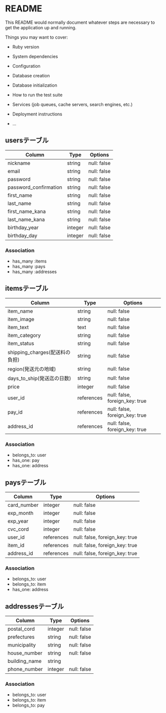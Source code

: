 # README

This README would normally document whatever steps are necessary to get the
application up and running.

Things you may want to cover:

* Ruby version

* System dependencies

* Configuration

* Database creation

* Database initialization

* How to run the test suite

* Services (job queues, cache servers, search engines, etc.)

* Deployment instructions

* ...

## usersテーブル

| Column               | Type       | Options                        |
| ------               | ---------- | ------------------------------ |
| nickname             | string     | null: false                    |
| email                | string     | null: false                    |
| password             | string     | null: false                    |
| password_confirmation| string     | null: false                    |
| first_name           | string     | null: false                    |
| last_name            | string     | null: false                    |
| first_name_kana      | string     | null: false                    |
| last_name_kana       | string     | null: false                    |
| birthday_year        | integer    | null: false                    |
| birthday_day         | integer    | null: false                    |

### Association
- has_many :items
- has_many :pays
- has_many :addresses

## itemsテーブル

| Column                      | Type       | Options                        |
| ------                      | ---------- | ------------------------------ |
| item_name                   | string     | null: false                    |
| item_image                  | string     | null: false                    |
| item_text                   | text       | null: false                    |
| item_category               | string     | null: false                    |
| item_status                 | string     | null: false                    |
| shipping_charges(配送料の負担)| string     | null: false                    |
| region(発送元の地域)          | string     | null: false                    |
| days_to_ship(発送迄の日数)    | string     | null: false                    |
| price                       | integer    | null: false                    |
| user_id                     | references | null: false, foreign_key: true |
| pay_id                      | references | null: false, foreign_key: true |
| address_id                  | references | null: false, foreign_key: true |

### Association

- belongs_to: user
- has_one: pay
- has_one: address

## paysテーブル

| Column                      | Type           | Options                        |
| ------                      | ----------     | ------------------------------ |
| card_number                 | integer        | null: false                    |
| exp_month                   | integer        | null: false                    |
| exp_year                    | integer        | null: false                    |
| cvc_cord                    | integer        | null: false                    |
| user_id                     | references     | null: false, foreign_key: true |
| item_id                     | references     | null: false, foreign_key: true |
| address_id                  | references     | null: false, foreign_key: true |

### Association

- belongs_to: user
- belongs_to: item
- has_one: address

## addressesテーブル

| Column                      | Type           | Options                        |
| ------                      | ----------     | ------------------------------ |
| postal_cord                 | integer        | null: false                    |
| prefectures                 | string         | null: false                    |
| municipality                | string         | null: false                    |
| house_number                | string         | null: false                    |
| building_name               | string         |                                |
| phone_number                | integer        | null: false                    |

### Association

- belongs_to: user
- belongs_to: item
- belongs_to: pay






